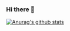 ### Hi there 👋

[![Anurag's github stats](https://github-readme-stats.vercel.app/api?username=thejaviertc)](https://github.com/anuraghazra/github-readme-stats)

<!--
**thejaviertc/thejaviertc** is a ✨ _special_ ✨ repository because its `README.md` (this file) appears on your GitHub profile.

Here are some ideas to get you started:

- 🔭 I’m currently working on ...
- 🌱 I’m currently learning ...
- 👯 I’m looking to collaborate on ...
- 🤔 I’m looking for help with ...
- 💬 Ask me about ...
- 📫 How to reach me: ...
- 😄 Pronouns: ...
- ⚡ Fun fact: ...
-->
